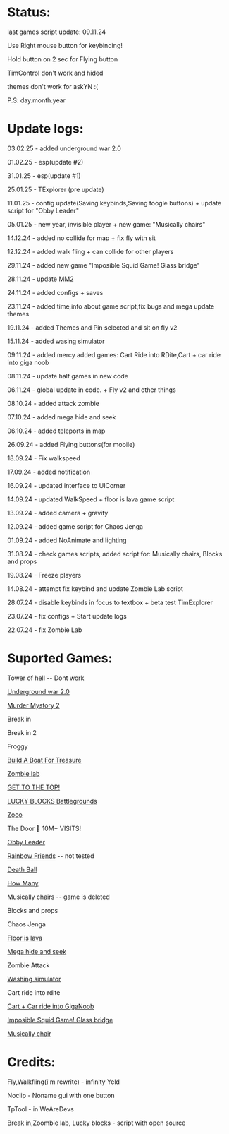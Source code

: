 # Status:
last games script update: 09.11.24

Use Right mouse button for keybinding! 

Hold button on 2 sec for Flying button

TimControl don't work and hided

themes don't work for askYN :(

P.S: day.month.year

# Update logs:
03.02.25 - added underground war 2.0

01.02.25 - esp(update #2)

31.01.25 - esp(update #1)

25.01.25 - TExplorer (pre update)

11.01.25 - config update(Saving keybinds,Saving toogle buttons) + update script for "Obby Leader"

05.01.25 - new year, invisible player + new game: "Musically chairs"

14.12.24 - added no collide for map + fix fly with sit

12.12.24 - added walk fling + can collide for other players

29.11.24 - added new game "Imposible Squid Game! Glass bridge"

28.11.24 - update MM2

24.11.24 - added configs + saves

23.11.24 - added time,info about game script,fix bugs and mega update themes

19.11.24 - added Themes and Pin selected and sit on fly v2

15.11.24 - added wasing simulator

09.11.24 - added mercy added games: Cart Ride into RDite,Cart + car ride into giga noob

08.11.24 - update half games in new code

06.11.24 - global update in code. + Fly v2 and other things

08.10.24 - added attack zombie

07.10.24 - added mega hide and seek

06.10.24 - added teleports in map

26.09.24 - added Flying buttons(for mobile)

18.09.24 - Fix walkspeed

17.09.24 - added notification

16.09.24 - updated interface to UICorner

14.09.24 - updated WalkSpeed + floor is lava game script

13.09.24 - added camera + gravity

12.09.24 - added game script for Chaos Jenga

01.09.24 - added NoAnimate and lighting

31.08.24 - check games scripts, added script for: Musically chairs, Blocks and props

19.08.24 - Freeze players

14.08.24 - attempt fix keybind and update Zombie Lab script

28.07.24 - disable keybinds in focus to textbox + beta test TimExplorer

23.07.24 - fix configs + Start update logs

22.07.24 - fix Zombie Lab

# Suported Games:
Tower of hell -- Dont work

[Underground war 2.0](https://www.roblox.com/share?code=ea1067fa38ccab43b0f04fe6557ec29a&type=ExperienceDetails&stamp=1738617065522)

[Murder Mystory 2](https://www.roblox.com/share?code=30095ada9095784a9722ce4419735b55&type=ExperienceDetails&stamp=1736553373981)

Break in 

Break in 2

Froggy 

[Build A Boat For Treasure](https://www.roblox.com/share?code=617b329e011981488239bee67a7713d7&type=ExperienceDetails&stamp=1736553405530)

[Zombie lab](https://www.roblox.com/share?code=43cf0f6737f173428ba0dcbc8bf7f623&type=ExperienceDetails&stamp=1736553431848)

[GET TO THE TOP!](https://www.roblox.com/share?code=d9fc31441ce9124a9be48a84fefae1f5&type=ExperienceDetails&stamp=1736553500994)

[LUCKY BLOCKS Battlegrounds](https://www.roblox.com/share?code=260a6b603b753146a96ef716ea824945&type=ExperienceDetails&stamp=1736553543086)

[Zooo](https://www.roblox.com/share?code=b650d37cd1bc324d90e9802fbd5dae7b&type=ExperienceDetails&stamp=1736553612541)

The Door 🚪 10M+ VISITS! 

[Obby Leader](https://www.roblox.com/share?code=98d8aff63a0e434da939c26483f902d6&type=ExperienceDetails&stamp=1736109493032)

[Rainbow Friends](https://www.roblox.com/share?code=0b0ac366934f394f8a180bb83f97213d&type=ExperienceDetails&stamp=1736553680670) -- not tested

[Death Ball](https://www.roblox.com/share?code=4ee05f950770e34798834b7a4a3e5842&type=ExperienceDetails&stamp=1736553634801)

[How Many](https://www.roblox.com/share?code=ad4cf9b1b98eac4989574e6855fda74c&type=ExperienceDetails&stamp=1736553571715)

Musically chairs -- game is deleted

Blocks and props

Chaos Jenga

[Floor is lava](https://www.roblox.com/share?code=4bfb6bf8b862cd408da588f04b6af43a&type=ExperienceDetails&stamp=1736553297734)

[Mega hide and seek](https://www.roblox.com/share?code=ffac4d0ce7032b48879920415c180615&type=ExperienceDetails&stamp=1736553250341)

Zombie Attack

[Washing simulator](https://www.roblox.com/share?code=ef3263496c06dd419908b8230299f8ce&type=ExperienceDetails&stamp=1736553327964)

Cart ride into rdite

[Cart + Car ride into GigaNoob](https://www.roblox.com/share?code=6b1c965025d9cc47b5579a6b7bfe980e&type=ExperienceDetails&stamp=1736109529864)

[Imposible Squid Game! Glass bridge](https://www.roblox.com/share?code=5233ee6b5386f14cb0cfcd61469e7031&type=ExperienceDetails&stamp=1732876371319)

[Musically chair](https://www.roblox.com/share?code=2337aebe00178e4eaea0d768769c9331&type=ExperienceDetails&stamp=1736109459355)

# Credits:

Fly,Walkfling(i'm rewrite) - infinity Yeld

Noclip - Noname gui with one button

TpTool - in WeAreDevs

Break in,Zoombie lab, Lucky blocks - script with open source

